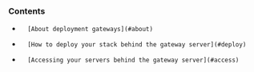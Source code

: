 <!-- usedin: [ _legacy_docker/deployment/deployment-gateway-v1.md, _maestro/Deployment/deployment-gateway-v1.md, _node/deployment/deployment-gateway-v1.md, _rails/deployment/deployment-gateway-v1.md, _skycap/deployment/deployment-gateway-v1.md] -->


### Contents

*		[About deployment gateways](#about)
*		[How to deploy your stack behind the gateway server](#deploy)
*		[Accessing your servers behind the gateway server](#access)

